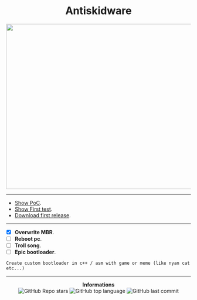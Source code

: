 <h1 align="center">Antiskidware</h1>
<p align='center'>
  <img src='https://e7.pngegg.com/pngimages/833/135/png-clipart-internet-troll-trollface-rage-comic-desktop-trollface-comics-face.png' height= 450 width= 550>
</p>

-----

* [Show PoC](https://www.youtube.com/watch?v=ADRRLSlqAtk).
* [Show First test](https://youtu.be/Ro09p-WB-co).
* [Download first release](https://github.com/Its-Vichy/Antiskidware/releases/tag/0.0.1).

-----

- [X] **Overwrite MBR**.
- [ ] **Reboot pc**.
- [ ] **Troll song**.
- [ ] **Epic bootloader**.

```
Create custom bootloader in c++ / asm with game or meme (like nyan cat etc...)
```

-----

<p align="center"> 
    <b>Informations</b><br>
    <img alt="GitHub Repo stars" src="https://img.shields.io/github/stars/Its-Vichy/Antiskidware?style=social">
    <img alt="GitHub top language" src="https://img.shields.io/github/languages/top/Its-Vichy/Antiskidware">
    <img alt="GitHub last commit" src="https://img.shields.io/github/last-commit/Its-Vichy/Antiskidware">
</p>


<!--
  We don't need to boot os btw -> https://www.apriorit.com/dev-blog/66-develop-boot-loader

  Ref:
    - Overwrite MBR with a custom bootloader: https://github.com/sheep-o/Windows-MBR-Overwrite.
    - Download nasm: https://www.nasm.us/pub/nasm/releasebuilds/2.15.05/win64/ And put nasm to path.
    - Beep Music: https://social.technet.microsoft.com/wiki/contents/articles/20989.music-from-the-command-line-performed-by-powershell.aspx
  
  Error fix:
    "error: 'thread' is not a member of 'std'": https://coderedirect.com/questions/178193/mingw-error-thread-is-not-a-member-of-std
-->
